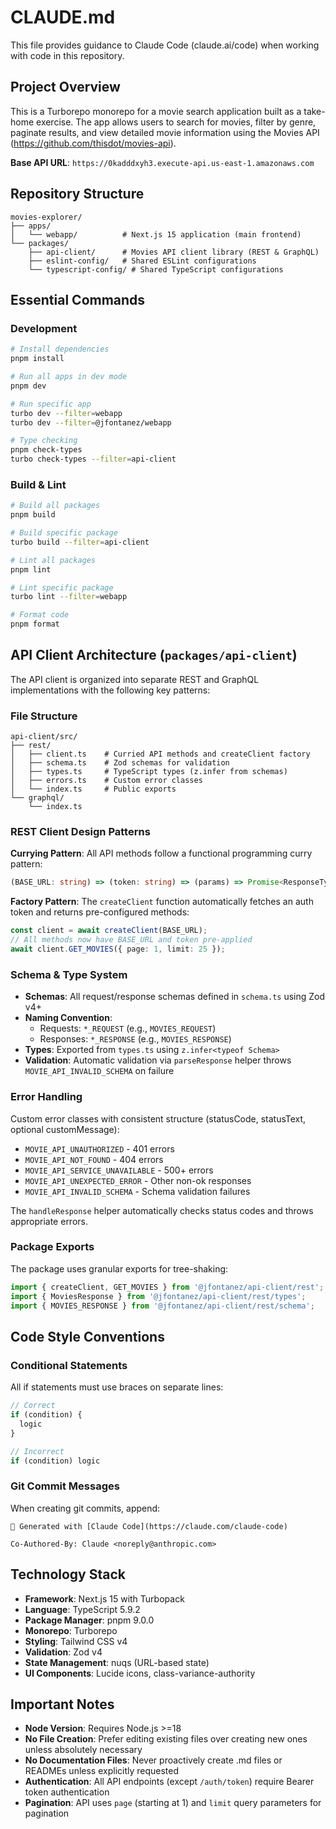 # CLAUDE.md

This file provides guidance to Claude Code (claude.ai/code) when working with code in this repository.

## Project Overview

This is a Turborepo monorepo for a movie search application built as a take-home exercise. The app allows users to search for movies, filter by genre, paginate results, and view detailed movie information using the Movies API (https://github.com/thisdot/movies-api).

**Base API URL**: `https://0kadddxyh3.execute-api.us-east-1.amazonaws.com`

## Repository Structure

```
movies-explorer/
├── apps/
│   └── webapp/          # Next.js 15 application (main frontend)
└── packages/
    ├── api-client/      # Movies API client library (REST & GraphQL)
    ├── eslint-config/   # Shared ESLint configurations
    └── typescript-config/ # Shared TypeScript configurations
```

## Essential Commands

### Development
```bash
# Install dependencies
pnpm install

# Run all apps in dev mode
pnpm dev

# Run specific app
turbo dev --filter=webapp
turbo dev --filter=@jfontanez/webapp

# Type checking
pnpm check-types
turbo check-types --filter=api-client
```

### Build & Lint
```bash
# Build all packages
pnpm build

# Build specific package
turbo build --filter=api-client

# Lint all packages
pnpm lint

# Lint specific package
turbo lint --filter=webapp

# Format code
pnpm format
```

## API Client Architecture (`packages/api-client`)

The API client is organized into separate REST and GraphQL implementations with the following key patterns:

### File Structure
```
api-client/src/
├── rest/
│   ├── client.ts    # Curried API methods and createClient factory
│   ├── schema.ts    # Zod schemas for validation
│   ├── types.ts     # TypeScript types (z.infer from schemas)
│   ├── errors.ts    # Custom error classes
│   └── index.ts     # Public exports
└── graphql/
    └── index.ts
```

### REST Client Design Patterns

**Currying Pattern**: All API methods follow a functional programming curry pattern:
```typescript
(BASE_URL: string) => (token: string) => (params) => Promise<ResponseType>
```

**Factory Pattern**: The `createClient` function automatically fetches an auth token and returns pre-configured methods:
```typescript
const client = await createClient(BASE_URL);
// All methods now have BASE_URL and token pre-applied
await client.GET_MOVIES({ page: 1, limit: 25 });
```

### Schema & Type System

- **Schemas**: All request/response schemas defined in `schema.ts` using Zod v4+
- **Naming Convention**:
  - Requests: `*_REQUEST` (e.g., `MOVIES_REQUEST`)
  - Responses: `*_RESPONSE` (e.g., `MOVIES_RESPONSE`)
- **Types**: Exported from `types.ts` using `z.infer<typeof Schema>`
- **Validation**: Automatic validation via `parseResponse` helper throws `MOVIE_API_INVALID_SCHEMA` on failure

### Error Handling

Custom error classes with consistent structure (statusCode, statusText, optional customMessage):
- `MOVIE_API_UNAUTHORIZED` - 401 errors
- `MOVIE_API_NOT_FOUND` - 404 errors
- `MOVIE_API_SERVICE_UNAVAILABLE` - 500+ errors
- `MOVIE_API_UNEXPECTED_ERROR` - Other non-ok responses
- `MOVIE_API_INVALID_SCHEMA` - Schema validation failures

The `handleResponse` helper automatically checks status codes and throws appropriate errors.

### Package Exports

The package uses granular exports for tree-shaking:
```typescript
import { createClient, GET_MOVIES } from '@jfontanez/api-client/rest';
import { MoviesResponse } from '@jfontanez/api-client/rest/types';
import { MOVIES_RESPONSE } from '@jfontanez/api-client/rest/schema';
```

## Code Style Conventions

### Conditional Statements
All if statements must use braces on separate lines:
```typescript
// Correct
if (condition) {
  logic
}

// Incorrect
if (condition) logic
```

### Git Commit Messages
When creating git commits, append:
```
🤖 Generated with [Claude Code](https://claude.com/claude-code)

Co-Authored-By: Claude <noreply@anthropic.com>
```

## Technology Stack

- **Framework**: Next.js 15 with Turbopack
- **Language**: TypeScript 5.9.2
- **Package Manager**: pnpm 9.0.0
- **Monorepo**: Turborepo
- **Styling**: Tailwind CSS v4
- **Validation**: Zod v4
- **State Management**: nuqs (URL-based state)
- **UI Components**: Lucide icons, class-variance-authority

## Important Notes

- **Node Version**: Requires Node.js >=18
- **No File Creation**: Prefer editing existing files over creating new ones unless absolutely necessary
- **No Documentation Files**: Never proactively create .md files or READMEs unless explicitly requested
- **Authentication**: All API endpoints (except `/auth/token`) require Bearer token authentication
- **Pagination**: API uses `page` (starting at 1) and `limit` query parameters for pagination
